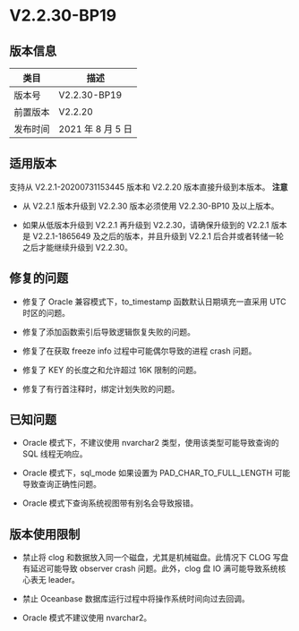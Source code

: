 V2.2.30-BP19 
=================================



版本信息 
-------------------------



|  类目  |       描述       |
|------|----------------|
| 版本号  | V2.2.30-BP19   |
| 前置版本 | V2.2.20        |
| 发布时间 | 2021 年 8 月 5 日 |



适用版本 
-------------------------

支持从 V2.2.1-20200731153445 版本和 V2.2.20 版本直接升级到本版本。
**注意**



* 从 V2.2.1 版本升级到 V2.2.30 版本必须使用 V2.2.30-BP10 及以上版本。

  

* 如果从低版本升级到 V2.2.1 再升级到 V2.2.30，请确保升级到的 V2.2.1 版本是 V2.2.1-1865649 及之后的版本，并且升级到 V2.2.1 后合并或者转储一轮之后才能继续升级到 V2.2.30。

  




修复的问题 
--------------------------

* 修复了 Oracle 兼容模式下，to_timestamp 函数默认日期填充一直采用 UTC 时区的问题。

  

* 修复了添加函数索引后导致逻辑恢复失败的问题。

  

* 修复了在获取 freeze info 过程中可能偶尔导致的进程 crash 问题。

  

* 修复了 KEY 的长度之和允许超过 16K 限制的问题。

  

* 修复了有行首注释时，绑定计划失败的问题。

  




已知问题 
-------------------------

* Oracle 模式下，不建议使用 nvarchar2 类型，使用该类型可能导致查询的 SQL 线程无响应。

  

* Oracle 模式下，sql_mode 如果设置为 PAD_CHAR_TO_FULL_LENGTH 可能导致查询正确性问题。

  

* Oracle 模式下查询系统视图带有别名会导致报错。

  




版本使用限制 
---------------------------

* 禁止将 clog 和数据放入同一个磁盘，尤其是机械磁盘。此情况下 CLOG 写盘有延迟可能导致 observer crash 问题。此外，clog 盘 IO 满可能导致系统核心表无 leader。

  

* 禁止 Oceanbase 数据库运行过程中将操作系统时间向过去回调。

  

* Oracle 模式不建议使用 nvarchar2。

  




